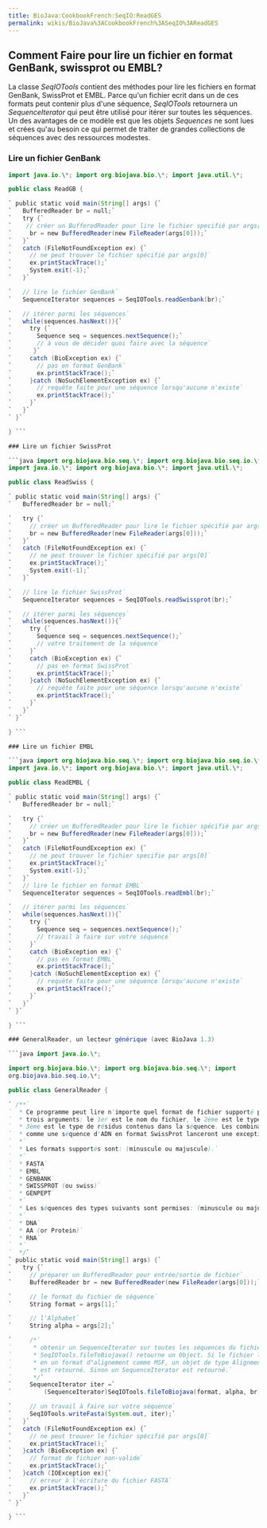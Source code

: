 ```yaml
---
title: BioJava:CookbookFrench:SeqIO:ReadGES
permalink: wikis/BioJava%3ACookbookFrench%3ASeqIO%3AReadGES
---
```


Comment Faire pour lire un fichier en format GenBank, swissprot ou EMBL?
------------------------------------------------------------------------

La classe *SeqIOTools* contient des méthodes pour lire les fichiers en
format GenBank, SwissProt et EMBL. Parce qu'un fichier ecrit dans un de
ces formats peut contenir plus d'une séquence, *SeqIOTools* retournera
un *SequenceIterator* qui peut être utilisé pour itérer sur toutes les
séquences. Un des avantages de ce modèle est que les objets *Sequences*
ne sont lues et crées qu'au besoin ce qui permet de traiter de grandes
collections de séquences avec des ressources modestes.

### Lire un fichier GenBank

```java import org.biojava.bio.seq.\*; import org.biojava.bio.seq.io.\*;
import java.io.\*; import org.biojava.bio.\*; import java.util.\*;

public class ReadGB {

` public static void main(String[] args) {`  
`   BufferedReader br = null;`  
`   try {`  
`    // créer un BufferedReader pour lire le fichier specifié par args[0]`  
`     br = new BufferedReader(new FileReader(args[0]));`  
`   }`  
`   catch (FileNotFoundException ex) {`  
`     // ne peut trouver le fichier spécifié par args[0]`  
`     ex.printStackTrace();`  
`     System.exit(-1);`  
`   }`

`   // lire le fichier GenBank`  
`   SequenceIterator sequences = SeqIOTools.readGenbank(br);`

`   // itérer parmi les séquences`  
`   while(sequences.hasNext()){`  
`     try {`  
`       Sequence seq = sequences.nextSequence();`  
`       // à vous de décider quoi faire avec la séquence`  
`      }`  
`     catch (BioException ex) {`  
`       // pas en format GenBank`  
`       ex.printStackTrace();`  
`     }catch (NoSuchElementException ex) {`  
`       // requête faite pour une séquence lorsqu'aucune n'existe`  
`       ex.printStackTrace();`  
`     }`  
`   }`  
` }`

} ```

### Lire un fichier SwissProt

```java import org.biojava.bio.seq.\*; import org.biojava.bio.seq.io.\*;
import java.io.\*; import org.biojava.bio.\*; import java.util.\*;

public class ReadSwiss {

` public static void main(String[] args) {`  
`   BufferedReader br = null;`

`   try {`  
`     // créer un BufferedReader pour lire le fichier spécifié par args[0]`  
`     br = new BufferedReader(new FileReader(args[0]));`  
`   }`  
`   catch (FileNotFoundException ex) {`  
`     // ne peut trouver le fichier spécifié par args[0]`  
`     ex.printStackTrace();`  
`     System.exit(-1);`  
`   }`

`   // lire le fichier SwissProt`  
`   SequenceIterator sequences = SeqIOTools.readSwissprot(br);`

`   // itérer parmi les séquences`  
`   while(sequences.hasNext()){`  
`     try {`  
`       Sequence seq = sequences.nextSequence();`  
`       // votre traitement de la séquence`  
`     }`  
`     catch (BioException ex) {`  
`       // pas en format SwissProt`  
`       ex.printStackTrace();`  
`     }catch (NoSuchElementException ex) {`  
`       // requête faite pour une séquence lorsqu'aucune n'existe`  
`       ex.printStackTrace();`  
`     }`  
`   }`  
` }`

} ```

### Lire un fichier EMBL

```java import org.biojava.bio.seq.\*; import org.biojava.bio.seq.io.\*;
import java.io.\*; import org.biojava.bio.\*; import java.util.\*;

public class ReadEMBL {

` public static void main(String[] args) {`  
`   BufferedReader br = null;`

`   try {`  
`     // créer un BufferedReader pour lire le fichier spécifié par args[0]`  
`     br = new BufferedReader(new FileReader(args[0]));`  
`   }`  
`   catch (FileNotFoundException ex) {`  
`     // ne peut trouver le fichier specifie par args[0]`  
`     ex.printStackTrace();`  
`     System.exit(-1);`  
`   }`  
`   // lire le fichier en format EMBL`  
`   SequenceIterator sequences = SeqIOTools.readEmbl(br);`

`   // itérer parmi les séquences`  
`   while(sequences.hasNext()){`  
`     try {`  
`       Sequence seq = sequences.nextSequence();`  
`       // travail à faire sur votre séquence`  
`     }`  
`     catch (BioException ex) {`  
`       // pas en format EMBL`  
`       ex.printStackTrace();`  
`     }catch (NoSuchElementException ex) {`  
`       // requête faite pour une séquence lorsqu'aucune n'existe`  
`       ex.printStackTrace();`  
`     }`  
`   }`  
` }`

} ```

### GeneralReader, un lecteur générique (avec BioJava 1.3)

```java import java.io.\*;

import org.biojava.bio.\*; import org.biojava.bio.seq.\*; import
org.biojava.bio.seq.io.\*;

public class GeneralReader {

` /**`  
`  * Ce programme peut lire n'importe quel format de fichier supporté par SeqIOTools. Il prend`  
`  * trois arguments: le 1er est le nom du fichier, le 2ème est le type de format et le`  
`  * 3ème est le type de résidus contenus dans la séquence. Les combinaisons illégales`  
`  * comme une séquence d'ADN en format SwissProt lanceront une exception.`  
`  *`  
`  * Les formats supportés sont: (minuscule ou majuscule).`  
`  *`  
`  * FASTA`  
`  * EMBL`  
`  * GENBANK`  
`  * SWISSPROT (ou swiss)`  
`  * GENPEPT`  
`  *`  
`  * Les séquences des types suivants sont permises: (minuscule ou majuscule).`  
`  *`  
`  * DNA`  
`  * AA (or Protein)`  
`  * RNA`  
`  *`  
`  */`  
` public static void main(String[] args) {`  
`   try {`  
`     // préparer un BufferedReader pour entrée/sortie de fichier`  
`     BufferedReader br = new BufferedReader(new FileReader(args[0]));`

`     // le format du fichier de séquence`  
`     String format = args[1];`

`     // l'Alphabet`  
`     String alpha = args[2];`

`     /*`  
`      * obtenir un SequenceIterator sur toutes les séquences du fichier.`  
`      * SeqIOTools.fileToBiojava() retourne un Object. Si le fichier lu est`  
`      * en un format d"alignement comme MSF, un objet de type Alignment `  
`      * est retourné. Sinon un SequenceIterator est retourné.`  
`      */`  
`     SequenceIterator iter =`  
`         (SequenceIterator)SeqIOTools.fileToBiojava(format, alpha, br);`

`     // un travail à faire sur votre séquence`  
`     SeqIOTools.writeFasta(System.out, iter);`  
`   }`  
`   catch (FileNotFoundException ex) {`  
`     // ne peut trouver le fichier spécifié par args[0]`  
`     ex.printStackTrace();`  
`   }catch (BioException ex) {`  
`     // format de fichier non-valide`  
`     ex.printStackTrace();`  
`   }catch (IOException ex){`  
`     // erreur à l'écriture du fichier FASTA`  
`     ex.printStackTrace();`  
`   }`  
` }`

} ```
